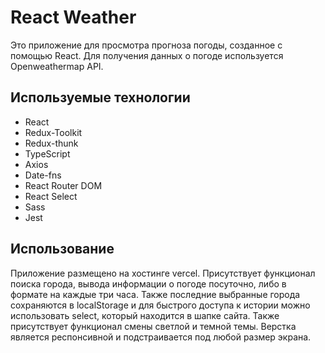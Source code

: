 # React Weather

Это приложение для просмотра прогноза погоды, созданное с помощью React. Для получения данных о погоде используется Openweathermap API.

## Используемые технологии

- React
- Redux-Toolkit
- Redux-thunk
- TypeScript
- Axios
- Date-fns
- React Router DOM
- React Select
- Sass
- Jest

## Использование

Приложение размещено на хостинге vercel. Присутствует функционал поиска города, вывода информации о погоде посуточно, либо в формате на каждые три часа.
Также последние выбранные города сохраняются в localStorage и для быстрого доступа к истории можно использовать select, который находится в шапке сайта.
Также присутствует функционал смены светлой и темной темы. Верстка является респонсивной и подстраивается под любой размер экрана.
